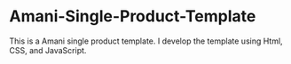 # Amani-Single-Product-Template
This is a Amani single product template. I develop the template using Html, CSS, and JavaScript.
